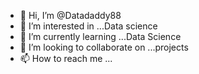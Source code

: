 - 👋 Hi, I’m @Datadaddy88
- 👀 I’m interested in ...Data science
- 🌱 I’m currently learning ...Data Science
- 💞️ I’m looking to collaborate on ...projects
- 📫 How to reach me ...

<!---
roboy88/roboy88 is a ✨ special ✨ repository because its `README.md` (this file) appears on your GitHub profile.
You can click the Preview link to take a look at your changes.
--->
